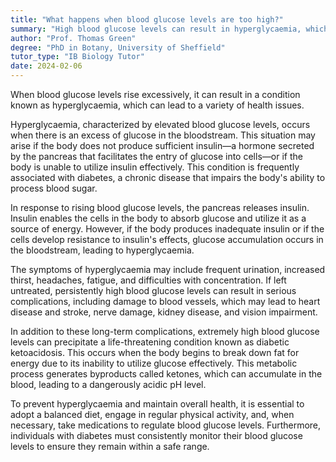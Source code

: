 ```yaml
---
title: "What happens when blood glucose levels are too high?"
summary: "High blood glucose levels can result in hyperglycaemia, which may lead to various health issues."
author: "Prof. Thomas Green"
degree: "PhD in Botany, University of Sheffield"
tutor_type: "IB Biology Tutor"
date: 2024-02-06
---
```


When blood glucose levels rise excessively, it can result in a condition known as hyperglycaemia, which can lead to a variety of health issues.

Hyperglycaemia, characterized by elevated blood glucose levels, occurs when there is an excess of glucose in the bloodstream. This situation may arise if the body does not produce sufficient insulin—a hormone secreted by the pancreas that facilitates the entry of glucose into cells—or if the body is unable to utilize insulin effectively. This condition is frequently associated with diabetes, a chronic disease that impairs the body's ability to process blood sugar.

In response to rising blood glucose levels, the pancreas releases insulin. Insulin enables the cells in the body to absorb glucose and utilize it as a source of energy. However, if the body produces inadequate insulin or if the cells develop resistance to insulin's effects, glucose accumulation occurs in the bloodstream, leading to hyperglycaemia.

The symptoms of hyperglycaemia may include frequent urination, increased thirst, headaches, fatigue, and difficulties with concentration. If left untreated, persistently high blood glucose levels can result in serious complications, including damage to blood vessels, which may lead to heart disease and stroke, nerve damage, kidney disease, and vision impairment.

In addition to these long-term complications, extremely high blood glucose levels can precipitate a life-threatening condition known as diabetic ketoacidosis. This occurs when the body begins to break down fat for energy due to its inability to utilize glucose effectively. This metabolic process generates byproducts called ketones, which can accumulate in the blood, leading to a dangerously acidic pH level.

To prevent hyperglycaemia and maintain overall health, it is essential to adopt a balanced diet, engage in regular physical activity, and, when necessary, take medications to regulate blood glucose levels. Furthermore, individuals with diabetes must consistently monitor their blood glucose levels to ensure they remain within a safe range.
    